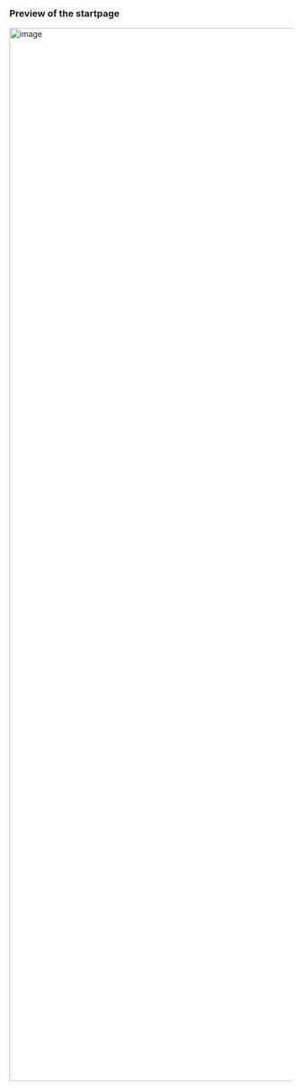 ### Preview of the startpage
<img width="1875" alt="image" src="https://github.com/Meaticus22/dotfiles/assets/117058929/11b2b0bb-7016-4f30-9491-dc7e6ed8ddb7">
